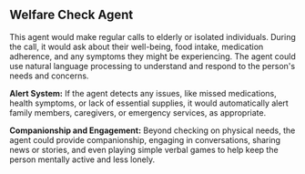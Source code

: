 ## Welfare Check Agent

This agent would make regular calls to elderly or isolated individuals. During the call, it would ask about their well-being, food intake, medication adherence, and any symptoms they might be experiencing. The agent could use natural language processing to understand and respond to the person's needs and concerns.

**Alert System:** If the agent detects any issues, like missed medications, health symptoms, or lack of essential supplies, it would automatically alert family members, caregivers, or emergency services, as appropriate.

**Companionship and Engagement:** Beyond checking on physical needs, the agent could provide companionship, engaging in conversations, sharing news or stories, and even playing simple verbal games to help keep the person mentally active and less lonely.

